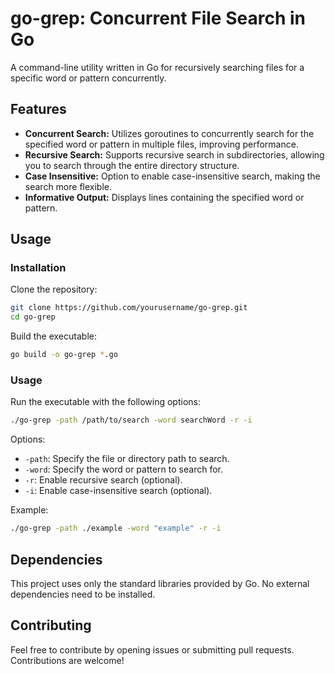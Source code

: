 # go-grep: Concurrent File Search in Go

A command-line utility written in Go for recursively searching files for a specific word or pattern concurrently.

## Features

- **Concurrent Search:** Utilizes goroutines to concurrently search for the specified word or pattern in multiple files, improving performance.
- **Recursive Search:** Supports recursive search in subdirectories, allowing you to search through the entire directory structure.
- **Case Insensitive:** Option to enable case-insensitive search, making the search more flexible.
- **Informative Output:** Displays lines containing the specified word or pattern.

## Usage

### Installation

Clone the repository:

```bash
git clone https://github.com/yourusername/go-grep.git
cd go-grep
```

Build the executable:

```bash
go build -o go-grep *.go
```

### Usage

Run the executable with the following options:

```bash
./go-grep -path /path/to/search -word searchWord -r -i
```

Options:

- `-path`: Specify the file or directory path to search.
- `-word`: Specify the word or pattern to search for.
- `-r`: Enable recursive search (optional).
- `-i`: Enable case-insensitive search (optional).

Example:

```bash
./go-grep -path ./example -word "example" -r -i
```

## Dependencies

This project uses only the standard libraries provided by Go. No external dependencies need to be installed.

## Contributing

Feel free to contribute by opening issues or submitting pull requests. Contributions are welcome!